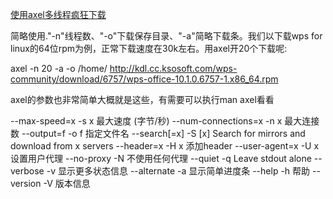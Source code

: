 [使用axel多线程疯狂下载](https://www.linuxprobe.com/axel-use.html)

简略使用."-n"线程数、"-o"下载保存目录、"-a"简略下载条。我们以下载wps for linux的64位rpm为例，正常下载速度在30k左右。用axel开20个下载呢:

axel -n 20 -a -o /home/ http://kdl.cc.ksosoft.com/wps-community/download/6757/wps-office-10.1.0.6757-1.x86_64.rpm

axel的参数也非常简单大概就是这些，有需要可以执行man axel看看

--max-speed=x           -s x    最大速度 (字节/秒)
 --num-connections=x     -n x    最大连接数 
--output=f              -o f    指定文件名 
--search[=x]            -S [x]  Search for mirrors and download from x servers 
--header=x              -H x    添加header 
--user-agent=x          -U x    设置用户代理 
--no-proxy              -N      不使用任何代理 
--quiet                 -q      Leave stdout alone
--verbose               -v      显示更多状态信息 
--alternate             -a      显示简单进度条 
--help                  -h      帮助 
--version               -V      版本信息
